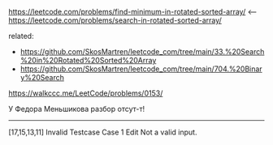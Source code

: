 https://leetcode.com/problems/find-minimum-in-rotated-sorted-array/ <-- https://leetcode.com/problems/search-in-rotated-sorted-array/

related:
- https://github.com/SkosMartren/leetcode_com/tree/main/33.%20Search%20in%20Rotated%20Sorted%20Array
- https://github.com/SkosMartren/leetcode_com/tree/main/704.%20Binary%20Search

https://walkccc.me/LeetCode/problems/0153/

У Федора Меньшикова разбор отсут-т!

________________

[17,15,13,11] Invalid Testcase Case 1 Edit Not a valid input.
